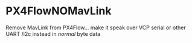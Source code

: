 PX4FlowNOMavLink
================

Remove MavLink from PX4Flow... make it speak over VCP serial or other UART /i2c instead in *normal* byte data

